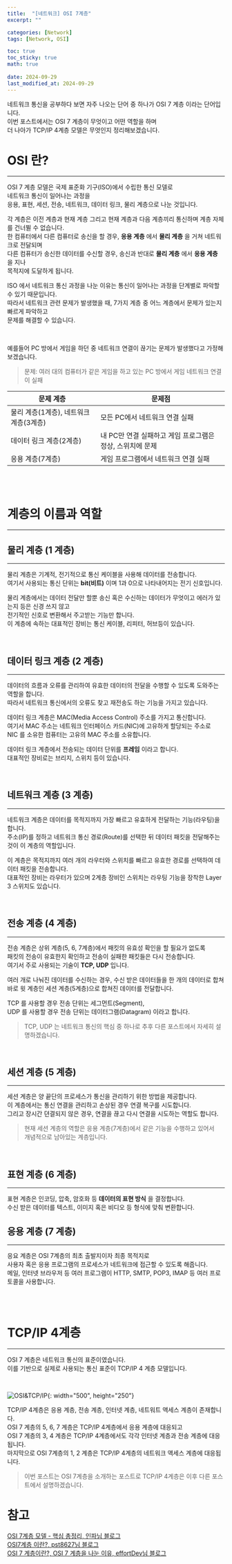 ```yaml
---
title:  "[네트워크] OSI 7계층"
excerpt: ""

categories: [Network]
tags: [Network, OSI]

toc: true
toc_sticky: true
math: true
 
date: 2024-09-29
last_modified_at: 2024-09-29
---
```


네트워크 통신을 공부하다 보면 자주 나오는 단어 중 하나가 OSI 7 계층 이라는 단어입니다.  
이번 포스트에서는 OSI 7 계층이 무엇이고 어떤 역할을 하며  
더 나아가 TCP/IP 4계층 모델은 무엇인지 정리해보겠습니다.  

# OSI 란?
---

OSI 7 계층 모델은 국제 표준화 기구(ISO)에서 수립한 통신 모델로  
네트워크 통신이 일어나는 과정을  
응용, 표현, 세션, 전송, 네트워크, 데이터 링크, 물리 계층으로 나눈 것입니다.  

각 계층은 이전 계층과 현재 계층 그리고 현재 계층과 다음 계층끼리 통신하며 계층 자체를 건너뛸 수 없습니다.  
한 컴퓨터에서 다른 컴퓨터로 송신을 할 경우, **응용 계층** 에서 **물리 계층** 을 거쳐 네트워크로 전달되며  
다른 컴퓨터가 송신한 데이터를 수신할 경우, 송신과 반대로 **물리 계층** 에서 **응용 계층** 을 지나  
목적지에 도달하게 됩니다.  

ISO 에서 네트워크 통신 과정을 나눈 이유는 통신이 일어나는 과정을 단계별로 파악할 수 있기 때문입니다.  
따라서 네트워크 관련 문제가 발생했을 때, 7가지 계층 중 어느 계층에서 문제가 있는지 빠르게 파악하고  
문제를 해결할 수 있습니다.  

<br/>

예를들어 PC 방에서 게임을 하던 중 네트워크 연결이 끊기는 문제가 발생했다고 가정해보겠습니다.  

> 문제: 여러 대의 컴퓨터가 같은 게임을 하고 있는 PC 방에서 게임 네트워크 연결이 실패

|문제 계층|문제점|
|---|---|
|물리 계층(1계층), 네트워크 계층(3계층)|모든 PC에서 네트워크 연결 실패|
|데이터 링크 계층(2계층)|내 PC만 연결 실패하고 게임 프로그램은 정상, 스위치에 문제|
|응용 계층(7계층)|게임 프로그램에서 네트워크 연결 실패|  

<br/>
<br/>

# 계층의 이름과 역할
---

## 물리 계층 (1 계층)
---

물리 계층은 기계적, 전기적으로 통신 케이블을 사용해 데이터를 전송합니다.  
여기서 사용되는 통신 단위는 **bit(비트)** 이며 1과 0으로 나타내어지는 전기 신호입니다.  

물리 계층에서는 데이터 전달만 할뿐 송신 혹은 수신하는 데이터가 무엇이고 에러가 있는지 등은 신경 쓰지 않고  
전기적인 신호로 변환해서 주고받는 기능만 합니다.  
이 계층에 속하는 대표적인 장비는 통신 케이블, 리피터, 허브등이 있습니다.  

<br/>

## 데이터 링크 계층 (2 계층)
---

데이터의 흐름과 오류를 관리하여 유효한 데이터의 전달을 수행할 수 있도록 도와주는 역할을 합니다.  
따라서 네트워크 통신에서의 오류도 찾고 재전송도 하는 기능을 가지고 있습니다.  

데이터 링크 계층은 MAC(Media Access Control) 주소를 가지고 통신합니다.  
여기서 MAC 주소는 네트워크 인터페이스 카드(NIC)에 고유하게 할당되는 주소로  
NIC 를 소유한 컴퓨터는 고유의 MAC 주소를 소유합니다.  

데이터 링크 계층에서 전송되는 데이터 단위를 **프레임** 이라고 합니다.  
대표적인 장비로는 브리지, 스위치 등이 있습니다.  

<br/>

## 네트워크 계층 (3 계층)
---

네트워크 계층은 데이터를 목적지까지 가장 빠르고 유효하게 전달하는 기능(라우팅)을 합니다.  
주소(IP)를 정하고 네트워크 통신 경로(Route)를 선택한 뒤 데이터 패킷을 전달해주는 것이 이 계층의 역할입니다.  

이 계층은 목적지까지 여러 개의 라우터와 스위치를 빠르고 유효한 경로를 선택하여 데이터 패킷을 전송합니다.  
대표적인 장비는 라우터가 있으며 2계층 장비인 스위치는 라우팅 기능을 장착한 Layer 3 스위치도 있습니다.  

<br/>

## 전송 계층 (4 계층)
---

전송 계층은 상위 계층(5, 6, 7계층)에서 패킷의 유효성 확인을 할 필요가 없도록  
패킷의 전송이 유효한지 확인하고 전송이 실패한 패킷들은 다시 전송합니다.  
여기서 주로 사용되는 기술이 **TCP, UDP** 입니다.  

여러 개로 나눠진 데이터를 수신하는 경우, 수신 받은 데이터들을 한 개의 데이터로 합쳐  
바로 윗 계층인 세션 계층(5계층)으로 합쳐진 데이터를 전달합니다.  

TCP 를 사용할 경우 전송 단위는 세그먼트(Segment),  
UDP 를 사용할 경우 전송 단위는 데이터그램(Datagram) 이라고 합니다.  

> TCP, UDP 는 네트워크 통신의 핵심 중 하나로 추후 다른 포스트에서 자세히 설명하겠습니다.  

<br/>

## 세션 계층 (5 계층)
---

세션 계층은 양 끝단의 프로세스가 통신을 관리하기 위한 방법을 제공합니다.  
이 계층에서는 통신 연결을 관리하고 손상된 경우 연결 복구를 시도합니다.  
그리고 장시간 뎐결되지 않은 경우, 연결을 끊고 다시 연결을 시도하는 역할도 합니다.  

> 현재 세션 계층의 역할은 응용 계층(7계층)에서 같은 기능을 수행하고 있어서  
> 개념적으로 남아있는 계층입니다.  

<br/>

## 표현 계층 (6 계층)
---

표현 계층은 인코딩, 압축, 암호화 등 **데이터의 표현 방식** 을 결정합니다.  
수신 받은 데이터를 텍스트, 이미지 혹은 비디오 등 형식에 맞춰 변환합니다.  

## 응용 계층 (7 계층)
---

응요 계층은 OSI 7계층의 최초 출발지이자 최종 목적지로  
사용자 혹은 응용 프로그램의 프로세스가 네트워크에 접근할 수 있도록 해줍니다.  
메일, 인터넷 브라우저 등 여러 프로그램이 HTTP, SMTP, POP3, IMAP 등 여러 프로토콜을 사용합니다.  

<br/>
<br/>

# TCP/IP 4계층
---

OSI 7 계층은 네트워크 통신의 표준이였습니다.  
이를 기반으로 실제로 사용되는 통신 표준이 TCP/IP 4 계층 모델입니다.  

<br/>

![OSI&TCP/IP](/assets/img/Network/OSI_7.png){: width="500", height="250"}  

TCP/IP 4계층은 응용 계층, 전송 계층, 인터넷 계층, 네트워트 액세스 계층이 존재합니다.  
OSI 7 계층의 5, 6, 7 계층은 TCP/IP 4계층에서 응용 계층에 대응되고  
OSI 7 계층의 3, 4 계층은 TCP/IP 4계층에서도 각각 인터넷 계층과 전송 계층에 대응됩니다.  
마지막으로 OSI 7계층의 1, 2 계층은 TCP/IP 4계층의 네트워크 액세스 계층에 대응됩니다.  

> 이번 포스트는 OSI 7계층을 소개하는 포스트로 TCP/IP 4계층은 이후 다른 포스트에서 설명하겠습니다.  

# 참고

[OSI 7계층 모델 - 핵심 총정리, 인파님 블로그](https://inpa.tistory.com/entry/WEB-%F0%9F%8C%90-OSI-7%EA%B3%84%EC%B8%B5-%EC%A0%95%EB%A6%AC)  
[OSI7계층 이란?, pst8627님 블로그](https://blog.naver.com/PostView.nhn?blogId=pst8627&logNo=221670903384&photoView=5)  
[OSI 7 계층이란?, OSI 7 계층을 나눈 이유, effortDev님 블로그](https://shlee0882.tistory.com/110)  
